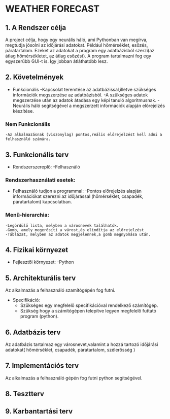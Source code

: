 # WEATHER FORECAST
## 1. A Rendszer célja
A project célja, hogy egy neurális háló, ami Pythonban van megírva, megtudja jósolni az időjárási adatokat. Például hőmérséklet, esőzés, páratartalom.
Ezeket az adatokat a program egy adatbázisból szerzi(az átlag hőmérsékletet, az átlag esőzést). A program tartalmazni fog egy egyszerűbb GUI-t is. Így jobban átláthatóbb lesz.

## 2. Követelmények
* Funkcionális
    -Kapcsolat teremtése az adatbázissal,illetve szükséges információk megszerzése az adatbázisból.
    -A szükséges adatok megszerzése után az adatok átadása egy képi tanuló algoritmusnak.
    -Neurális háló segítségével a megszerzett információk alapján előrejelzés készítése.
### Nem Funkcionális 
    -Az alkalmazásnak (viszonylag) pontos,reális előrejelzést kell adni a felhasználó számára.

## 3. Funkcionális terv
* Rendszerszereplő:
    -Felhasználó
### Rendszerhasználati esetek:
* Felhasználó tudjon a programmal:
    -Pontos előrejelzés alapján információkat szerezni az időjárással (hőmérséklet, csapadék, páratartalom) kapcsolatban.

### Menü-hierarchia:
    -Legördülő lista, melyben a városnevek találhatók.
    -Gomb, amely megerősíti a várost,és elindítja az előrejelzést
    -Táblázat, melyben az adatok megjelennek,a gomb megnyomása után.

## 4. Fizikai környezet

* Fejlesztői környezet:
    -Python

## 5. Architekturális terv
Az alkalmazás a felhasználó szamítógépén fog futni.
* Specifikáció:
    - Szükséges egy megfelelő specifikációval rendelkező számítógép.
	- Szükség hogy a számítógépen telepítve legyen megfelelő futtató program (python).

## 6. Adatbázis terv
Az adatbázis tartalmaz egy városnevet,valamint a hozzá tartozó időjárási adatokat( hőmérséklet, csapadék, páratartalom, szélerősség )

## 7. Implementációs terv
Az alkalmazás a felhasználó gépén fog futni python segítségével.

## 8. Tesztterv

## 9. Karbantartási terv
